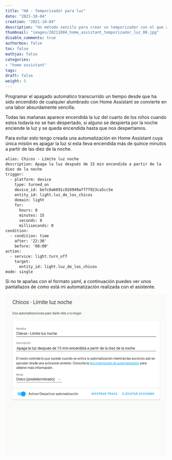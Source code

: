 ```yaml
---
title: "HA - Temporizador para luz"
date: "2021-10-04"
creation: "2021-10-04"
description: "Un método sencilo para crear un temporizador con el que apagar una luz de forma automática transcurrido un determindado tiempo."
thumbnail: "images/20211004_home_assistant_temporizador_luz_00.jpg"
disable_comments: true
authorbox: false
toc: false
mathjax: false
categories:
- "home assistant"
tags:
draft: false
weight: 5
---
```

Programar el apagado automático transcurrido un tiempo desde que ha sido encendido de cualquier alumbrado con Home Assistant se convierte en una labor absurdamente sencilla.
<!--more-->

Todas las mañanas aparece encendida la luz del cuarto de los niños cuando estos todavía no se han despertado, si alguno se despierta por la noche enciende la luz y se queda encendida hasta que nos despertamos.

Para evitar esto tengo creada una automatización en Home Assistant cuya única misión es apagar la luz si esta lleva encendida más de quince minutos a partir de las diez de la noche.

```
alias: Chicos - Límite luz noche
description: Apaga la luz después de 15 min encendida a partir de la diez de la noche
trigger:
  - platform: device
    type: turned_on
    device_id: befc0a6691c026949aff7f923ca5cc5e
    entity_id: light.luz_de_los_chicos
    domain: light
    for:
      hours: 0
      minutes: 15
      seconds: 0
      milliseconds: 0
condition:
  - condition: time
    after: '22:30'
    before: '08:00'
action:
  - service: light.turn_off
    target:
      entity_id: light.luz_de_los_chicos
mode: single
```

Si no te apañas con el formato yaml, a continuación puedes ver unos pantallazos de como está mi automatización realizada con el asistente.

![image-01]

[image-01]: /images/20211004_home_assistant_temporizador_luz_01.gif
